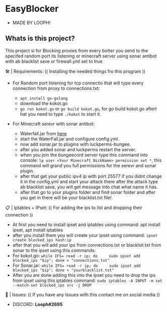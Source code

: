 # EasyBlocker

+ MADE BY LOOPH!

## Whats is this project?
This project si for Blocking proxies from every botter you send to the specifed random port its listening or minecraft server using sonar antibot with ab blacklist save or firewall.yml set to true


🛠️ | Requirements:
(( Installing the needed things fro this program ))

* For Random port listening for tcp connectio that  will type every connection from proxy to connections.txt:
  - ```apt install go-golang```
  - download the kokot.go
  - ```go run kokot.go``` or ```go build kokot.go```, for go build kokot.go aftert hat you need to type ```./kokot``` to start it.
   
* For Minecraft serevr with sonar antibot:
  - Waterfall.jar from [here](https://papermc.io/software/waterfall)
  - start the WaterFall.jar and configure config.yml.
  - now add sonar.jar to plugins with luckperms-bungee.
  - after you added sonar and luckperms restart the server.
  - when you join the bungeecord server type this command into console: ```lp user <Your Minecraft NickName> permission set *```, this command will grand you full permissions for the serevr and sonar plugin.
  - after that get your public ipv4 ip with port 25577 if you didnt change it in the config.yml and start your attack there after the attack type ab blacklist save, you will get message into chat what name it has.
  - after that go to your plugins folder and find sonar folder and after you get in there will be your blacklist.txt file!.
  
📋 | Iptables + IPset: 
(( For adding the ips to list and dropping their connection ))

 - At first you need to install ipset and iptables using command: apt install ipset, apt install iptables
 - after you install them you will create your ipset using command: ```ipset create blocked_ips hash:ip```
 - after that you will add your ips from connections.txt or blacklsit.txt from sonar to the ipset using this commands:
  - For kokot.go: ```while IFS= read -r ip; do     sudo ipset add blocked_ips "$ip"; done < "connections.txt"```
  - For Sonar.jar: ```while IFS= read -r ip; do     sudo ipset add blocked_ips "$ip"; done < "yourblacklist.txt"```
 - After you are done adding this into the ipset you need to drop the ips from ipset using this iptables command: ```sudo iptables -A INPUT -m set --match-set blocked_ips src -j DROP```
 
 🐛 | Issues:
 (( If you have any Issues with this contact me on social media ))
  - DISCORD: **Looph#2695**
